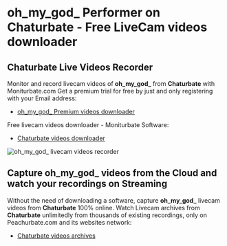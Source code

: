 # oh_my_god_ Performer on Chaturbate - Free LiveCam videos downloader

## Chaturbate Live Videos Recorder

Monitor and record livecam videos of **oh_my_god_** from **Chaturbate** with Moniturbate.com
Get a premium trial for free by just and only registering with your Email address:
* [oh_my_god_ Premium videos downloader](https://moniturbate.com/request-demo-licence-key.html)

Free livecam videos downloader - Moniturbate Software:
* [Chaturbate videos downloader](https://moniturbate.com/moniturbate-download-software.html)

![oh_my_god_ livecam videos recorder](https://peachurnet.com/templates/moniturbate-software.png)


## Capture oh_my_god_ videos from the Cloud and watch your recordings on Streaming

Without the need of downloading a software, capture **oh_my_god_** livecam videos from **Chaturbate** 100% online.
Watch Livecam archives from **Chaturbate** unlimitedly from thousands of existing recordings, only on Peachurbate.com and its websites network:
* [Chaturbate videos archives](https://peachurnet.com/)